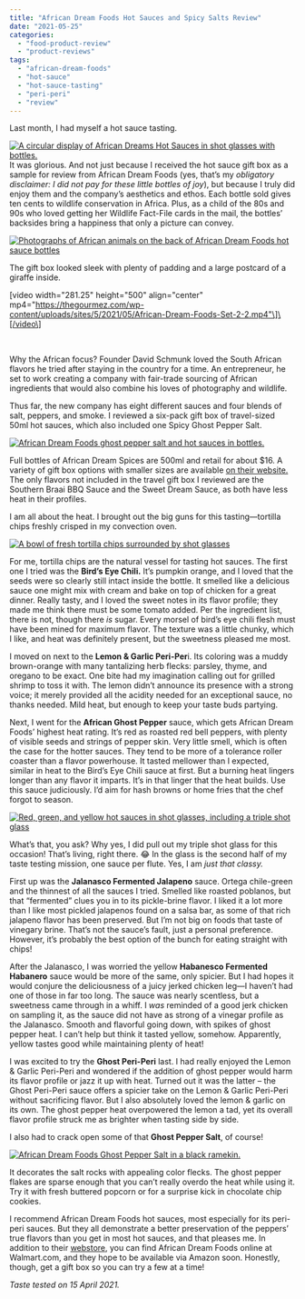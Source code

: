 ```yaml
---
title: "African Dream Foods Hot Sauces and Spicy Salts Review"
date: "2021-05-25"
categories: 
  - "food-product-review"
  - "product-reviews"
tags: 
  - "african-dream-foods"
  - "hot-sauce"
  - "hot-sauce-tasting"
  - "peri-peri"
  - "review"
---
```


Last month, I had myself a hot sauce tasting.

[![A circular display of African Dreams Hot Sauces in shot glasses with bottles.](https://thegourmez.com/wp-content/uploads/sites/5/2021/05/African-Dream-Foods-Set-2-11-492x500.png)](https://thegourmez.com/wp-content/uploads/sites/5/2021/05/African-Dream-Foods-Set-2-11.png)It was glorious. And not just because I received the hot sauce gift box as a sample for review from African Dream Foods (yes, that’s my _obligatory disclaimer: I did not pay for these little bottles of joy_), but because I truly did enjoy them and the company’s aesthetics and ethos. Each bottle sold gives ten cents to wildlife conservation in Africa. Plus, as a child of the 80s and 90s who loved getting her Wildlife Fact-File cards in the mail, the bottles’ backsides bring a happiness that only a picture can convey.

[![Photographs of African animals on the back of African Dream Foods hot sauce bottles](https://thegourmez.com/wp-content/uploads/sites/5/2021/05/African-Dream-Foods-Set-2-8-500x457.png)](https://thegourmez.com/wp-content/uploads/sites/5/2021/05/African-Dream-Foods-Set-2-8.png)

The gift box looked sleek with plenty of padding and a large postcard of a giraffe inside.

\[video width="281.25" height="500" align="center" mp4="https://thegourmez.com/wp-content/uploads/sites/5/2021/05/African-Dream-Foods-Set-2-2.mp4"\]\[/video\]

 

Why the African focus? Founder David Schmunk loved the South African flavors he tried after staying in the country for a time. An entrepreneur, he set to work creating a company with fair-trade sourcing of African ingredients that would also combine his loves of photography and wildlife.

Thus far, the new company has eight different sauces and four blends of salt, peppers, and smoke. I reviewed a six-pack gift box of travel-sized 50ml hot sauces, which also included one Spicy Ghost Pepper Salt.

[![African Dream Foods ghost pepper salt and hot sauces in bottles.](https://thegourmez.com/wp-content/uploads/sites/5/2021/05/African-Dream-Foods-Set-2-7-500x460.png)](https://thegourmez.com/wp-content/uploads/sites/5/2021/05/African-Dream-Foods-Set-2-7.png)

Full bottles of African Dream Spices are 500ml and retail for about $16. A variety of gift box options with smaller sizes are available [on their website.](https://africandreamfoods.com/african-dream-foods-products/) The only flavors not included in the travel gift box I reviewed are the Southern Braai BBQ Sauce and the Sweet Dream Sauce, as both have less heat in their profiles.

I am all about the heat. I brought out the big guns for this tasting—tortilla chips freshly crisped in my convection oven.

[![A bowl of fresh tortilla chips surrounded by shot glasses](https://thegourmez.com/wp-content/uploads/sites/5/2021/05/African-Dream-Foods-Set-2-17-435x500.png)](https://thegourmez.com/wp-content/uploads/sites/5/2021/05/African-Dream-Foods-Set-2-17.png)

For me, tortilla chips are the natural vessel for tasting hot sauces. The first one I tried was the **Bird’s Eye Chili.** It’s pumpkin orange, and I loved that the seeds were so clearly still intact inside the bottle. It smelled like a delicious sauce one might mix with cream and bake on top of chicken for a great dinner. Really tasty, and I loved the sweet notes in its flavor profile; they made me think there must be some tomato added. Per the ingredient list, there is not, though there _is_ sugar. Every morsel of bird’s eye chili flesh must have been mined for maximum flavor. The texture was a little chunky, which I like, and heat was definitely present, but the sweetness pleased me most.

I moved on next to the **Lemon & Garlic Peri-Per**i. Its coloring was a muddy brown-orange with many tantalizing herb flecks: parsley, thyme, and oregano to be exact. One bite had my imagination calling out for grilled shrimp to toss it with. The lemon didn’t announce its presence with a strong voice; it merely provided all the acidity needed for an exceptional sauce, no thanks needed. Mild heat, but enough to keep your taste buds partying.

Next, I went for the **African Ghost Pepper** sauce, which gets African Dream Foods’ highest heat rating. It’s red as roasted red bell peppers, with plenty of visible seeds and strings of pepper skin. Very little smell, which is often the case for the hotter sauces. They tend to be more of a tolerance roller coaster than a flavor powerhouse. It tasted mellower than I expected, similar in heat to the Bird’s Eye Chili sauce at first. But a burning heat lingers longer than any flavor it imparts. It’s in that linger that the heat builds. Use this sauce judiciously. I’d aim for hash browns or home fries that the chef forgot to season.

[![Red, green, and yellow hot sauces in shot glasses, including a triple shot glass](https://thegourmez.com/wp-content/uploads/sites/5/2021/05/African-Dream-Foods-Set-2-12-360x500.png)](https://thegourmez.com/wp-content/uploads/sites/5/2021/05/African-Dream-Foods-Set-2-12.png)

What’s that, you ask? Why yes, I did pull out my triple shot glass for this occasion! That’s living, right there. 😂 In the glass is the second half of my taste testing mission, one sauce per flute. Yes, I am _just that classy._

First up was the **Jalanasco Fermented Jalapeno** sauce. Ortega chile-green and the thinnest of all the sauces I tried. Smelled like roasted poblanos, but that “fermented” clues you in to its pickle-brine flavor. I liked it a lot more than I like most pickled jalapenos found on a salsa bar, as some of that rich jalapeno flavor has been preserved. But I’m not big on foods that taste of vinegary brine. That’s not the sauce’s fault, just a personal preference. However, it’s probably the best option of the bunch for eating straight with chips!

After the Jalanasco, I was worried the yellow **Habanesco Fermented Habanero** sauce would be more of the same, only spicier. But I had hopes it would conjure the deliciousness of a juicy jerked chicken leg—I haven’t had one of those in far too long. The sauce was nearly scentless, but a sweetness came through in a whiff. I _was_ reminded of a good jerk chicken on sampling it, as the sauce did not have as strong of a vinegar profile as the Jalanasco. Smooth and flavorful going down, with spikes of ghost pepper heat. I can’t help but think it tasted yellow, somehow. Apparently, yellow tastes good while maintaining plenty of heat!

I was excited to try the **Ghost Peri-Peri** last. I had really enjoyed the Lemon & Garlic Peri-Peri and wondered if the addition of ghost pepper would harm its flavor profile or jazz it up with heat. Turned out it was the latter – the Ghost Peri-Peri sauce offers a spicier take on the Lemon & Garlic Peri-Peri without sacrificing flavor. But I also absolutely loved the lemon & garlic on its own. The ghost pepper heat overpowered the lemon a tad, yet its overall flavor profile struck me as brighter when tasting side by side.

I also had to crack open some of that **Ghost Pepper Salt**, of course!

[![African Dream Foods Ghost Pepper Salt in a black ramekin.](https://thegourmez.com/wp-content/uploads/sites/5/2021/05/African-Dream-Foods-Set-2-18-500x379.png)](https://thegourmez.com/wp-content/uploads/sites/5/2021/05/African-Dream-Foods-Set-2-18.png)

It decorates the salt rocks with appealing color flecks. The ghost pepper flakes are sparse enough that you can’t really overdo the heat while using it. Try it with fresh buttered popcorn or for a surprise kick in chocolate chip cookies.

I recommend African Dream Foods hot sauces, most especially for its peri-peri sauces. But they all demonstrate a better preservation of the peppers’ true flavors than you get in most hot sauces, and that pleases me. In addition to their [webstore](https://africandreamfoods.com/african-dream-foods-products/), you can find African Dream Foods online at Walmart.com, and they hope to be available via Amazon soon. Honestly, though, get a gift box so you can try a few at a time!

_Taste tested on 15 April 2021._
